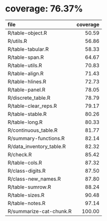 # coverage: 76.37%

|file                     | coverage|
|:------------------------|--------:|
|R/table-object.R         |    50.59|
|R/utils.R                |    56.86|
|R/table-tabular.R        |    58.33|
|R/table-span.R           |    64.67|
|R/table-utils.R          |    70.83|
|R/table-align.R          |    71.43|
|R/table-hlines.R         |    72.73|
|R/table-panel.R          |    78.05|
|R/discrete_table.R       |    78.79|
|R/table-clear_reps.R     |    79.17|
|R/table-stable.R         |    80.26|
|R/table-long.R           |    80.33|
|R/continuous_table.R     |    81.77|
|R/summary-functions.R    |    82.14|
|R/data_inventory_table.R |    82.32|
|R/check.R                |    85.42|
|R/table-cols.R           |    87.32|
|R/class-digits.R         |    87.50|
|R/class-new_names.R      |    87.80|
|R/table-sumrow.R         |    88.24|
|R/table-sizes.R          |    90.48|
|R/table-notes.R          |    97.14|
|R/summarize-cat-chunk.R  |   100.00|
